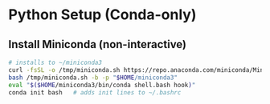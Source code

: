 # Python Setup (Conda-only)

## Install Miniconda (non-interactive)
```bash
# installs to ~/miniconda3
curl -fsSL -o /tmp/miniconda.sh https://repo.anaconda.com/miniconda/Miniconda3-latest-Linux-x86_64.sh
bash /tmp/miniconda.sh -b -p "$HOME/miniconda3"
eval "$($HOME/miniconda3/bin/conda shell.bash hook)"
conda init bash   # adds init lines to ~/.bashrc
